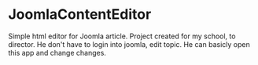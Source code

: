 # JoomlaContentEditor
Simple html editor for Joomla article. Project created for my school, to director. He don't have to login into joomla, edit topic. He can basicly open this app and change changes.
